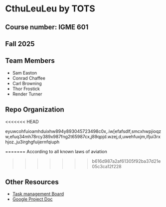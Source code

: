 # **CthuLeuLeu** by TOTS

## Course number: IGME 601

## Fall 2025

## Team Members

* Sam Easton
* Conrad Chaffee
* Carl Browning
* Thor Frostick
* Render Turner

## Repo Organization
<<<<<<< HEAD

eyuwcohfuioamhduixhw894y893045723498c0x,.iw\[efafsdlf,smcxhwpjioqzw,efuq34mh78rcy389x987fng2t65987cx,j89qpjd.wzej,d,uwehfuxjm,ifjui3rxhjoz.,ju3irghgfuijernfqiuph


=======
According to all known laws of aviation
>>>>>>> b616d987a2af61305f92ba37d21e05c3ca12f228

## Other Resources

* [Task management Board](https://igme-601-tots.atlassian.net/jira/software/projects/SCRUM/boards/1) 
* [Google Project Doc](https://docs.google.com/document/d/1Qaj0X636ghlxQ_Nc5b8T3fti_ouPssTbR4UeZjSZS4M/edit?tab=t.0)
